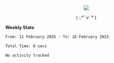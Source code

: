 <p align="center">
<img src= "https://github.com/web-Nuo/web-Nuo/blob/master/assets/88x31button2_magnified.gif?raw=true"/>
</p>
<p align="center">( ::°¨v¨° )</p>

**Weekly Stats**

<!--START_SECTION:waka-->

```txt
From: 11 February 2025 - To: 18 February 2025

Total Time: 0 secs

No activity tracked
```

<!--END_SECTION:waka-->
